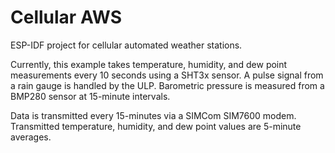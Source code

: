 # Cellular AWS

ESP-IDF project for cellular automated weather stations.

Currently, this example takes temperature, humidity, and dew point measurements every 10 seconds using a SHT3x sensor. A pulse signal from a rain gauge is handled by the ULP. Barometric pressure is measured from a BMP280 sensor at 15-minute intervals.

Data is transmitted every 15-minutes via a SIMCom SIM7600 modem. Transmitted temperature, humidity, and dew point values are 5-minute averages.

